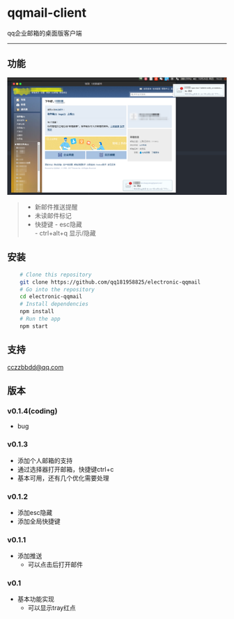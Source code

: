 # qqmail-client
qq企业邮箱的桌面版客户端
***
## 功能
![](image/screenshot.png "截图")
> + 新邮件推送提醒
> + 未读邮件标记
> + 快捷键
    - esc隐藏  
    - ctrl+alt+q 显示/隐藏

## 安装
```Bash
    # Clone this repository
    git clone https://github.com/qq181958825/electronic-qqmail
    # Go into the repository
    cd electronic-qqmail
    # Install dependencies
    npm install
    # Run the app
    npm start
```
## 支持
cczzbbdd@qq.com

## 版本

### v0.1.4(coding)
+ bug

### v0.1.3
+ 添加个人邮箱的支持
+ 通过选择器打开邮箱，快捷键ctrl+c
+ 基本可用，还有几个优化需要处理

### v0.1.2
+ 添加esc隐藏
+ 添加全局快捷键

### v0.1.1
+ 添加推送
  - 可以点击后打开邮件

### v0.1
+ 基本功能实现
  - 可以显示tray红点
